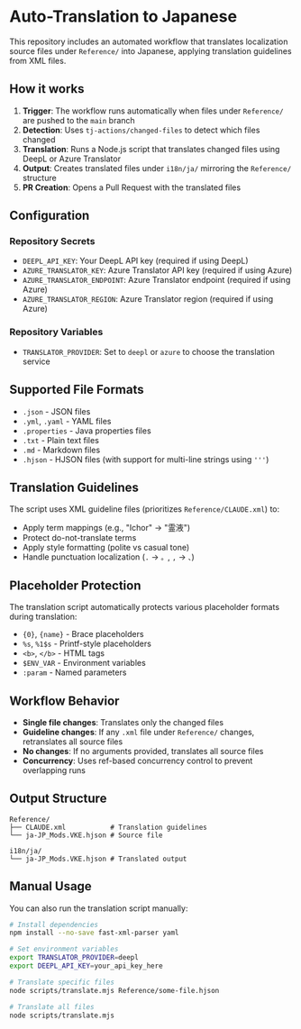 # Auto-Translation to Japanese

This repository includes an automated workflow that translates localization source files under `Reference/` into Japanese, applying translation guidelines from XML files.

## How it works

1. **Trigger**: The workflow runs automatically when files under `Reference/` are pushed to the `main` branch
2. **Detection**: Uses `tj-actions/changed-files` to detect which files changed
3. **Translation**: Runs a Node.js script that translates changed files using DeepL or Azure Translator
4. **Output**: Creates translated files under `i18n/ja/` mirroring the `Reference/` structure
5. **PR Creation**: Opens a Pull Request with the translated files

## Configuration

### Repository Secrets
- `DEEPL_API_KEY`: Your DeepL API key (required if using DeepL)
- `AZURE_TRANSLATOR_KEY`: Azure Translator API key (required if using Azure)
- `AZURE_TRANSLATOR_ENDPOINT`: Azure Translator endpoint (required if using Azure)
- `AZURE_TRANSLATOR_REGION`: Azure Translator region (required if using Azure)

### Repository Variables
- `TRANSLATOR_PROVIDER`: Set to `deepl` or `azure` to choose the translation service

## Supported File Formats

- `.json` - JSON files
- `.yml`, `.yaml` - YAML files
- `.properties` - Java properties files
- `.txt` - Plain text files
- `.md` - Markdown files
- `.hjson` - HJSON files (with support for multi-line strings using `'''`)

## Translation Guidelines

The script uses XML guideline files (prioritizes `Reference/CLAUDE.xml`) to:

- Apply term mappings (e.g., "Ichor" → "霊液")
- Protect do-not-translate terms
- Apply style formatting (polite vs casual tone)
- Handle punctuation localization (`.` → `。`, `,` → `、`)

## Placeholder Protection

The translation script automatically protects various placeholder formats during translation:

- `{0}`, `{name}` - Brace placeholders
- `%s`, `%1$s` - Printf-style placeholders
- `<b>`, `</b>` - HTML tags
- `$ENV_VAR` - Environment variables
- `:param` - Named parameters

## Workflow Behavior

- **Single file changes**: Translates only the changed files
- **Guideline changes**: If any `.xml` file under `Reference/` changes, retranslates all source files
- **No changes**: If no arguments provided, translates all source files
- **Concurrency**: Uses ref-based concurrency control to prevent overlapping runs

## Output Structure

```
Reference/
├── CLAUDE.xml           # Translation guidelines
└── ja-JP_Mods.VKE.hjson # Source file

i18n/ja/
└── ja-JP_Mods.VKE.hjson # Translated output
```

## Manual Usage

You can also run the translation script manually:

```bash
# Install dependencies
npm install --no-save fast-xml-parser yaml

# Set environment variables
export TRANSLATOR_PROVIDER=deepl
export DEEPL_API_KEY=your_api_key_here

# Translate specific files
node scripts/translate.mjs Reference/some-file.hjson

# Translate all files
node scripts/translate.mjs
```